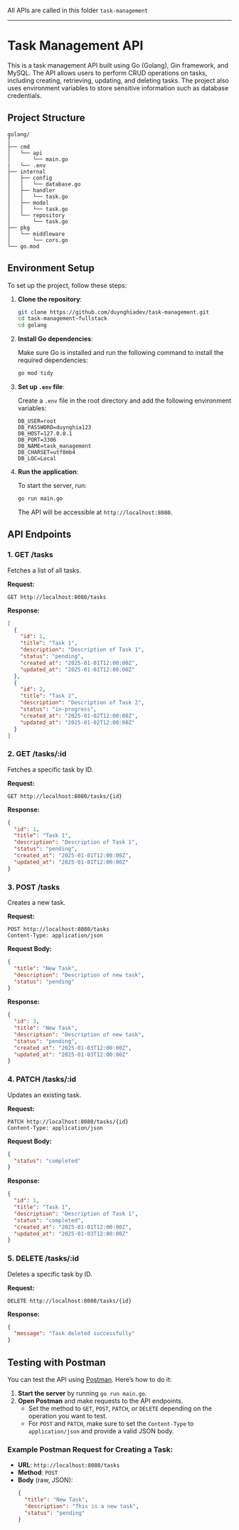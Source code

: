 All APIs are called in this folder `task-management`

---

# Task Management API

This is a task management API built using Go (Golang), Gin framework, and MySQL. The API allows users to perform CRUD operations on tasks, including creating, retrieving, updating, and deleting tasks. The project also uses environment variables to store sensitive information such as database credentials.

## Project Structure

```
golang/
│
├── cmd
│   └── api
│       └── main.go
| 	└── .env
├── internal
│   ├── config
│   │   └── database.go
│   ├── handler
│   │   └── task.go
│   ├── model
│   │   └── task.go
│   └── repository
│       └── task.go
├── pkg
│   └── middleware
│       └── cors.go
└── go.mod
```

## Environment Setup

To set up the project, follow these steps:

1. **Clone the repository**:

   ```bash
   git clone https://github.com/duynghiadev/task-management.git
   cd task-management-fullstack
   cd golang
   ```

2. **Install Go dependencies**:

   Make sure Go is installed and run the following command to install the required dependencies:

   ```bash
   go mod tidy
   ```

3. **Set up `.env` file**:

   Create a `.env` file in the root directory and add the following environment variables:

   ```env
   DB_USER=root
   DB_PASSWORD=duynghia123
   DB_HOST=127.0.0.1
   DB_PORT=3306
   DB_NAME=task_management
   DB_CHARSET=utf8mb4
   DB_LOC=Local
   ```

4. **Run the application**:

   To start the server, run:

   ```bash
   go run main.go
   ```

   The API will be accessible at `http://localhost:8080`.

## API Endpoints

### 1. **GET /tasks**

Fetches a list of all tasks.

**Request:**

```http
GET http://localhost:8080/tasks
```

**Response:**

```json
[
  {
    "id": 1,
    "title": "Task 1",
    "description": "Description of Task 1",
    "status": "pending",
    "created_at": "2025-01-01T12:00:00Z",
    "updated_at": "2025-01-01T12:00:00Z"
  },
  {
    "id": 2,
    "title": "Task 2",
    "description": "Description of Task 2",
    "status": "in-progress",
    "created_at": "2025-01-02T12:00:00Z",
    "updated_at": "2025-01-02T12:00:00Z"
  }
]
```

### 2. **GET /tasks/:id**

Fetches a specific task by ID.

**Request:**

```http
GET http://localhost:8080/tasks/{id}
```

**Response:**

```json
{
  "id": 1,
  "title": "Task 1",
  "description": "Description of Task 1",
  "status": "pending",
  "created_at": "2025-01-01T12:00:00Z",
  "updated_at": "2025-01-01T12:00:00Z"
}
```

### 3. **POST /tasks**

Creates a new task.

**Request:**

```http
POST http://localhost:8080/tasks
Content-Type: application/json
```

**Request Body:**

```json
{
  "title": "New Task",
  "description": "Description of new task",
  "status": "pending"
}
```

**Response:**

```json
{
  "id": 3,
  "title": "New Task",
  "description": "Description of new task",
  "status": "pending",
  "created_at": "2025-01-03T12:00:00Z",
  "updated_at": "2025-01-03T12:00:00Z"
}
```

### 4. **PATCH /tasks/:id**

Updates an existing task.

**Request:**

```http
PATCH http://localhost:8080/tasks/{id}
Content-Type: application/json
```

**Request Body:**

```json
{
  "status": "completed"
}
```

**Response:**

```json
{
  "id": 1,
  "title": "Task 1",
  "description": "Description of Task 1",
  "status": "completed",
  "created_at": "2025-01-01T12:00:00Z",
  "updated_at": "2025-01-03T12:00:00Z"
}
```

### 5. **DELETE /tasks/:id**

Deletes a specific task by ID.

**Request:**

```http
DELETE http://localhost:8080/tasks/{id}
```

**Response:**

```json
{
  "message": "Task deleted successfully"
}
```

## Testing with Postman

You can test the API using [Postman](https://www.postman.com/). Here’s how to do it:

1. **Start the server** by running `go run main.go`.
2. **Open Postman** and make requests to the API endpoints.
   - Set the method to `GET`, `POST`, `PATCH`, or `DELETE` depending on the operation you want to test.
   - For `POST` and `PATCH`, make sure to set the `Content-Type` to `application/json` and provide a valid JSON body.

### Example Postman Request for Creating a Task:

- **URL**: `http://localhost:8080/tasks`
- **Method**: `POST`
- **Body** (raw, JSON):
  ```json
  {
    "title": "New Task",
    "description": "This is a new task",
    "status": "pending"
  }
  ```
